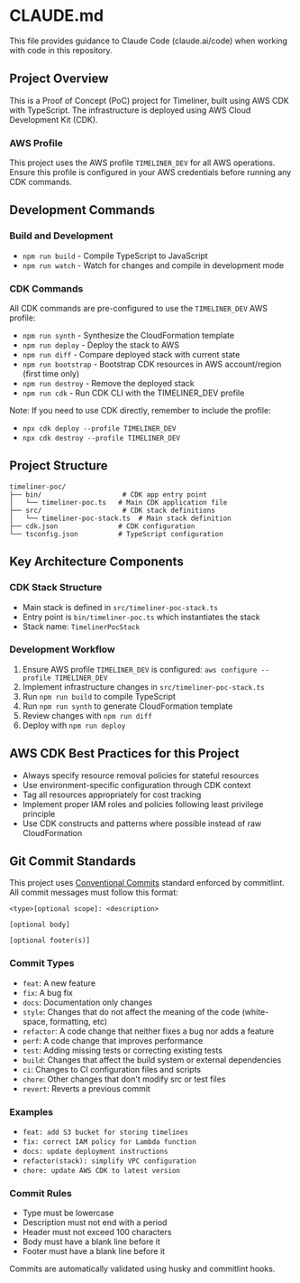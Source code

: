 # CLAUDE.md

This file provides guidance to Claude Code (claude.ai/code) when working with code in this repository.

## Project Overview

This is a Proof of Concept (PoC) project for Timeliner, built using AWS CDK with TypeScript. The infrastructure is deployed using AWS Cloud Development Kit (CDK).

### AWS Profile
This project uses the AWS profile `TIMELINER_DEV` for all AWS operations. Ensure this profile is configured in your AWS credentials before running any CDK commands.

## Development Commands

### Build and Development
- `npm run build` - Compile TypeScript to JavaScript
- `npm run watch` - Watch for changes and compile in development mode

### CDK Commands
All CDK commands are pre-configured to use the `TIMELINER_DEV` AWS profile:
- `npm run synth` - Synthesize the CloudFormation template
- `npm run deploy` - Deploy the stack to AWS
- `npm run diff` - Compare deployed stack with current state
- `npm run bootstrap` - Bootstrap CDK resources in AWS account/region (first time only)
- `npm run destroy` - Remove the deployed stack
- `npm run cdk` - Run CDK CLI with the TIMELINER_DEV profile

Note: If you need to use CDK directly, remember to include the profile:
- `npx cdk deploy --profile TIMELINER_DEV`
- `npx cdk destroy --profile TIMELINER_DEV`

## Project Structure

```
timeliner-poc/
├── bin/                    # CDK app entry point
│   └── timeliner-poc.ts   # Main CDK application file
├── src/                    # CDK stack definitions
│   └── timeliner-poc-stack.ts  # Main stack definition
├── cdk.json               # CDK configuration
└── tsconfig.json          # TypeScript configuration
```

## Key Architecture Components

### CDK Stack Structure
- Main stack is defined in `src/timeliner-poc-stack.ts`
- Entry point is `bin/timeliner-poc.ts` which instantiates the stack
- Stack name: `TimelinerPocStack`

### Development Workflow
1. Ensure AWS profile `TIMELINER_DEV` is configured: `aws configure --profile TIMELINER_DEV`
2. Implement infrastructure changes in `src/timeliner-poc-stack.ts`
3. Run `npm run build` to compile TypeScript
4. Run `npm run synth` to generate CloudFormation template
5. Review changes with `npm run diff`
6. Deploy with `npm run deploy`

## AWS CDK Best Practices for this Project

- Always specify resource removal policies for stateful resources
- Use environment-specific configuration through CDK context
- Tag all resources appropriately for cost tracking
- Implement proper IAM roles and policies following least privilege principle
- Use CDK constructs and patterns where possible instead of raw CloudFormation

## Git Commit Standards

This project uses [Conventional Commits](https://www.conventionalcommits.org/) standard enforced by commitlint. All commit messages must follow this format:

```
<type>[optional scope]: <description>

[optional body]

[optional footer(s)]
```

### Commit Types
- `feat`: A new feature
- `fix`: A bug fix
- `docs`: Documentation only changes
- `style`: Changes that do not affect the meaning of the code (white-space, formatting, etc)
- `refactor`: A code change that neither fixes a bug nor adds a feature
- `perf`: A code change that improves performance
- `test`: Adding missing tests or correcting existing tests
- `build`: Changes that affect the build system or external dependencies
- `ci`: Changes to CI configuration files and scripts
- `chore`: Other changes that don't modify src or test files
- `revert`: Reverts a previous commit

### Examples
- `feat: add S3 bucket for storing timelines`
- `fix: correct IAM policy for Lambda function`
- `docs: update deployment instructions`
- `refactor(stack): simplify VPC configuration`
- `chore: update AWS CDK to latest version`

### Commit Rules
- Type must be lowercase
- Description must not end with a period
- Header must not exceed 100 characters
- Body must have a blank line before it
- Footer must have a blank line before it

Commits are automatically validated using husky and commitlint hooks.

